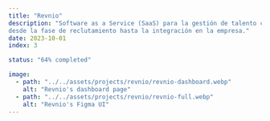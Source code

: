 ```yaml
---
title: "Revnio"
description: "Software as a Service (SaaS) para la gestión de talento creativo
desde la fase de reclutamiento hasta la integración en la empresa."
date: 2023-10-01
index: 3

status: "64% completed"

image: 
  - path: "../../assets/projects/revnio/revnio-dashboard.webp"
    alt: "Revnio's dashboard page"
  - path: "../../assets/projects/revnio/revnio-full.webp"
    alt: "Revnio's Figma UI"
---
```

